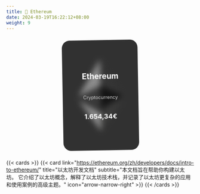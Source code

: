 ```yaml
---
title: 🔗 Ethereum
date: 2024-03-19T16:22:12+08:00
weight: 9
---
```


<div class="card-container">
    <div class="card">
    <svg class="img" xmlns="http://www.w3.org/2000/svg" xml:space="preserve" width="100%" height="100%" version="1.1" shape-rendering="geometricPrecision" text-rendering="geometricPrecision" image-rendering="optimizeQuality" fill-rule="evenodd" clip-rule="evenodd" viewBox="0 0 784.37 1277.39" xmlns:xlink="http://www.w3.org/1999/xlink">
    <g id="Layer_x0020_1">
    <metadata id="CorelCorpID_0Corel-Layer"></metadata>
    <g id="_1421394342400">
    <g>
        <polygon fill="#343434" fill-rule="nonzero" points="392.07,0 383.5,29.11 383.5,873.74 392.07,882.29 784.13,650.54"></polygon>
        <polygon fill="#8C8C8C" fill-rule="nonzero" points="392.07,0 -0,650.54 392.07,882.29 392.07,472.33"></polygon>
        <polygon fill="#3C3C3B" fill-rule="nonzero" points="392.07,956.52 387.24,962.41 387.24,1263.28 392.07,1277.38 784.37,724.89"></polygon>
        <polygon fill="#8C8C8C" fill-rule="nonzero" points="392.07,1277.38 392.07,956.52 -0,724.89"></polygon>
        <polygon fill="#141414" fill-rule="nonzero" points="392.07,882.29 784.13,650.54 392.07,472.33"></polygon>
        <polygon fill="#393939" fill-rule="nonzero" points="0,650.54 392.07,882.29 392.07,472.33"></polygon>
    </g>
    </g>
    </g>
    </svg>
    <div class="textBox">
        <p class="text head">Ethereum</p>
        <span>Cryptocurrency</span>
        <p class="text price">1.654,34€</p>
    </div>
    </div>
<style>
.card-container {
    display: flex;
    margin: 30px auto;
    justify-content: center;
}
.card {
  width: 195px;
  height: 285px;
  background: #313131;
  border-radius: 20px;
  ;
  display: flex;
  flex-direction: column;
  align-items: center;
  justify-content: center;
  color: white;
  transition: 0.2s ease-in-out;
}
.img {
  height: 30%;
  position: absolute;
  transition: 0.2s ease-in-out;
  z-index: 1;
}
.textBox {
  opacity: 0;
  display: flex;
  flex-direction: column;
  align-items: center;
  justify-content: center;
  gap: 15px;
  transition: 0.2s ease-in-out;
  z-index: 2;
}
.textBox > .text {
  font-weight: bold;
}
.textBox > .head {
  font-size: 20px;
}
.textBox > .price {
  font-size: 17px;
}
.textBox > span {
  font-size: 12px;
  color: lightgrey;
}
.card > .textBox {
  opacity: 1;
}
.card > .img {
  height: 65%;
  filter: blur(7px);
  animation: anim 3s infinite;
}
@keyframes anim {
  0% {
    transform: translateY(0);
  }
  50% {
    transform: translateY(-20px);
  }
  100% {
    transform: translateY(0);
  }
}
.card {
  transform: scale(1.04) rotate(-1deg);
}
</style>
</div>

{{< cards >}}
{{< card link="https://ethereum.org/zh/developers/docs/intro-to-ethereum/" title="以太坊开发文档" subtitle="本文档旨在帮助你构建以太坊。 它介绍了以太坊概念，解释了以太坊技术栈，并记录了以太坊更复杂的应用和使用案例的高级主题。" icon="arrow-narrow-right" >}}
{{< /cards >}}

